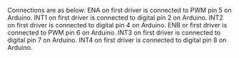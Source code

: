 Connections are as below:
ENA on first driver is connected to PWM pin 5 on Arduino.
INT1 on first driver is connected to digital pin 2 on Arduino.
INT2 on first driver is connected to digital pin 4 on Arduino.
ENB or first driver is connected to PWM pin 6 on Arduino.
INT3 on first driver is connected to digital pin 7 on Arduino.
INT4 on first driver is connected to digital pin 8 on Arduino.
